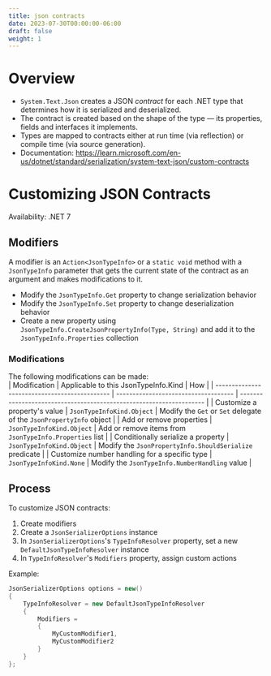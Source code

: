 ```yaml
---
title: json contracts
date: 2023-07-30T00:00:00-06:00
draft: false
weight: 1
---
```


# Overview
- `System.Text.Json` creates a JSON *contract* for each .NET type that determines how it is serialized and deserialized.  
- The contract is created based on the shape of the type — its properties, fields and interfaces it implements.
- Types are mapped to contracts either at run time (via reflection) or compile time (via source generation).
- Documentation: https://learn.microsoft.com/en-us/dotnet/standard/serialization/system-text-json/custom-contracts

# Customizing JSON Contracts
<g>Availability: .NET 7</g> 

## Modifiers
A modifier is an `Action<JsonTypeInfo>` or a `static void` method with a `JsonTypeInfo` parameter that gets the current state of the contract as an argument and makes modifications to it.
- Modify the `JsonTypeInfo.Get` property to change serialization behavior
- Modify the `JsonTypeInfo.Set` property to change deserialization behavior
- Create a new property using `JsonTypeInfo.CreateJsonPropertyInfo(Type, String)` and add it to the `JsonTypeInfo.Properties` collection

### Modifications
The following modifications can be made:  
| Modification                                  | Applicable to this JsonTypeInfo.Kind | How                                                                 |
| --------------------------------------------- | ------------------------------------ | ------------------------------------------------------------------- |
| Customize a property's value                  | `JsonTypeInfoKind.Object`            | Modify the `Get` or `Set` delegate of the `JsonPropertyInfo` object |
| Add or remove properties                      | `JsonTypeInfoKind.Object`            | Add or remove items from `JsonTypeInfo.Properties` list             |
| Conditionally serialize a property            | `JsonTypeInfoKind.Object`            | Modify the `JsonPropertyInfo.ShouldSerialize` predicate             |
| Customize number handling for a specific type | `JsonTypeInfoKind.None`              | Modify the `JsonTypeInfo.NumberHandling` value                      |

## Process
To customize JSON contracts:
1. Create modifiers
2. Create a `JsonSerializerOptions` instance
3. In `JsonSerializerOptions`'s `TypeInfoResolver` property, set a new `DefaultJsonTypeInfoResolver` instance
4. In `TypeInfoResolver`'s `Modifiers` property, assign custom actions

Example:
```cs
JsonSerializerOptions options = new()
{
    TypeInfoResolver = new DefaultJsonTypeInfoResolver
    {
        Modifiers =
        {
            MyCustomModifier1,
            MyCustomModifier2
        }
    }
};
```
